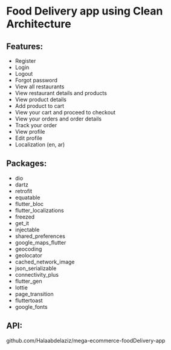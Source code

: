 # Food Delivery app using Clean Architecture

## Features:

* Register
* Login
* Logout
* Forgot password
* View all restaurants
* View restaurant details and products
* View product details
* Add product to cart
* View your cart and proceed to checkout
* View your orders and order details
* Track your order
* View profile
* Edit profile
* Localization (en, ar)

## Packages:

* dio
* dartz
* retrofit
* equatable
* flutter_bloc
* flutter_localizations
* freezed
* get_it
* injectable
* shared_preferences
* google_maps_flutter
* geocoding
* geolocator
* cached_network_image
* json_serializable
* connectivity_plus
* flutter_gen
* lottie
* page_transition
* fluttertoast
* google_fonts

## API:
github.com/Halaabdelaziz/mega-ecommerce-foodDelivery-app
